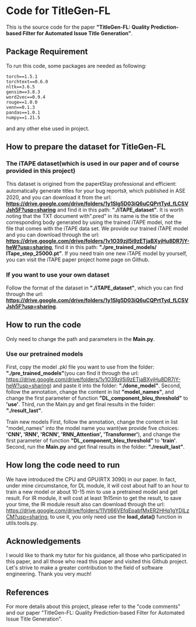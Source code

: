 # Code for TitleGen-FL

This is the source code for the paper **"TitleGen-FL: Quality Prediction-based Filter for Automated Issue Title Generation"**.

## Package Requirement

To run this code, some packages are needed as following:
```
torch==1.5.1
torchtext==0.6.0
nltk==3.6.5
gensim==3.8.3
word2vec==0.9.4
rouge==1.0.0
venn==0.1.3
pandas==1.0.1
numpy==1.21.5
```
and any other else used in project.

## How to prepare the dataset for TitleGen-FL

### The iTAPE dataset(which is used in our paper and of course provided in this project)

This dataset is origined from the paper《Stay professional and efficient: automatically generate titles for your bug reports》, which published in ASE 2020, and you can download it from the url: **https://drive.google.com/drive/folders/1y1Slg5D03iQ6uCQPrtTyd_fLCSVJsh5F?usp=sharing** and find it in this path: **"./iTAPE_dataset"**. It is worth noting that the TXT document with".pred" in its name is the title of the corresponding body generated by using the trained iTAPE model, not the file that comes with the iTAPE data set. We provide our trained iTAPE model and you can download through the url: **https://drive.google.com/drive/folders/1v1O39zjl5i9zETjaBXyjHu8DR7jY-heW?usp=sharing**, find it in this path: **"./pre_trained_models/ ITape_step_25000.pt"**. If you need train one new iTAPE model by yourself, you can visit the iTAPE paper project home page on Github.

### If you want to use your own dataset

Follow the format of the dataset in **"./iTAPE_dataset"**, which you can find through the url: **https://drive.google.com/drive/folders/1y1Slg5D03iQ6uCQPrtTyd_fLCSVJsh5F?usp=sharing**.

## How to run the code

Only need to change the path and parameters in the **Main.py**.

### Use our pretrained models
First, copy the model .pkl file you want to use from the folder: **"./pre_trained_models"**(you can find it through the url: https://drive.google.com/drive/folders/1v1O39zjl5i9zETjaBXyjHu8DR7jY-heW?usp=sharing) and paste it into the folder: **"./done_model"**.
Second, follow the annotation, change the content in list **"model_names"**, and change the first parameter of function **"DL_component_bleu_threshold"** to **'use'**.
Third, run the Main.py and get final results in the folder: **"./result_last"**.

Train new models
First, follow the annotation, change the content in list "model_names" into the model name you want(we provide five choices: **'CNN', 'RNN', 'RCNN', 'RNN_Attention', 'Transformer'**), and change the first parameter of function **"DL_component_bleu_threshold"** to **'train'**.
Second, run the **Main.py** and get final results in the folder: **"./result_last"**.

## How long the code need to run
We have introduced the CPU and GPU(RTX 3090) in our paper. In fact, under mine circumstance, for DL module, it will cost about half to an hour to train a new model or about 10-15 min to use a pretrained model and get result. For IR module, it will cost at least 1h15min to get the result, to save your time, the IR module result also can download through the url: https://drive.google.com/drive/folders/11Vtl66VEfqEpabfMxER2HHq1gYDlLzCM?usp=sharing, to use it, you only need use the **load_data()** function in utils.tools.py.

## Acknowledgements

I would like to thank my tutor for his guidance, all those who participated in this paper, and all those who read this paper and visited this Github project. Let's strive to make a greater contribution to the field of software engineering. Thank you very much!

## References

For more details about this project, please refer to the "code comments" and our paper "TitleGen-FL: Quality Prediction-based Filter for Automated Issue Title Generation".
